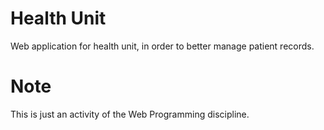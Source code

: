# Health Unit
Web application for health unit, in order to better manage patient records.

# Note 
This is just an activity of the Web Programming discipline.
